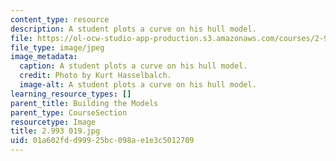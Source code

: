 ```yaml
---
content_type: resource
description: A student plots a curve on his hull model.
file: https://ol-ocw-studio-app-production.s3.amazonaws.com/courses/2-993-special-topics-in-mechanical-engineering-the-art-and-science-of-boat-design-january-iap-2007/01a602fdd99925bc098ae1e3c5012709_2993019.jpg
file_type: image/jpeg
image_metadata:
  caption: A student plots a curve on his hull model.
  credit: Photo by Kurt Hasselbalch.
  image-alt: A student plots a curve on his hull model.
learning_resource_types: []
parent_title: Building the Models
parent_type: CourseSection
resourcetype: Image
title: 2.993 019.jpg
uid: 01a602fd-d999-25bc-098a-e1e3c5012709
---
```

